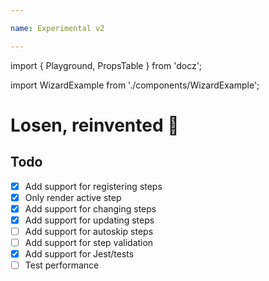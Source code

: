 ```yaml
---

name: Experimental v2

---
```

import { Playground, PropsTable } from 'docz';

import WizardExample from './components/WizardExample';

# Losen, reinvented 🚢


## Todo

- [x] Add support for registering steps
- [x] Only render active step
- [x] Add support for changing steps
- [x] Add support for updating steps
- [ ] Add support for autoskip steps
- [ ] Add support for step validation
- [x] Add support for Jest/tests
- [ ] Test performance

<WizardExample />
